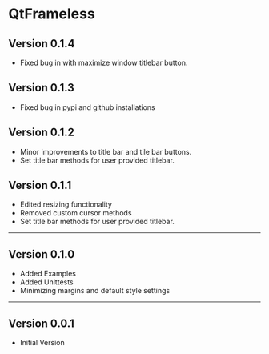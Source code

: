 # QtFrameless

## Version 0.1.4

-   Fixed bug in with maximize window titlebar button.

## Version 0.1.3

-   Fixed bug in pypi and github installations

## Version 0.1.2

-   Minor improvements to title bar and tile bar buttons.
-   Set title bar methods for user provided titlebar.

## Version 0.1.1

-   Edited resizing functionality
-   Removed custom cursor methods
-   Set title bar methods for user provided titlebar.

---------------------------

## Version 0.1.0

-   Added Examples
-   Added Unittests
-   Minimizing margins and default style settings

----------------------------

## Version 0.0.1

-   Initial Version
